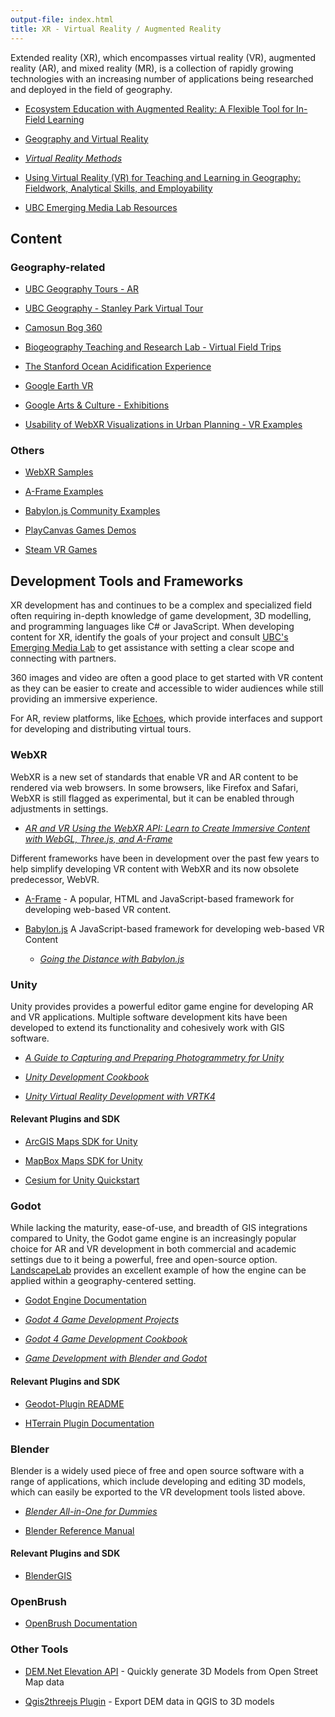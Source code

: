 ```yaml
---
output-file: index.html
title: XR - Virtual Reality / Augmented Reality
---
```


Extended reality (XR), which encompasses virtual reality (VR), augmented reality
(AR), and mixed reality (MR), is a collection of rapidly growing technologies
with an increasing number of applications being researched and deployed in the
field of geography.

- [Ecosystem Education with Augmented Reality: A Flexible Tool for In-Field Learning](https://doi.org/10.1080/00330124.2022.2134151)

- [Geography and Virtual Reality](https://doi.org/10.1111/gec3.12590)

- _[Virtual Reality Methods](https://go.exlibris.link/xsjXLkBR)_

- [Using Virtual Reality (VR) for Teaching and Learning in Geography: Fieldwork, Analytical Skills, and Employability](https://doi.org/10.1080/03098265.2021.1901867)

- [UBC Emerging Media Lab Resources](https://eml.ubc.ca/resources/)

## Content

### Geography-related

- [UBC Geography Tours - AR](https://explore.echoes.xyz/profiles/hw7VpyzPikTPGXOJ)

- [UBC Geography - Stanley Park Virtual Tour](https://eml.ubc.ca/projects/geography-vr/)

- [Camosun Bog 360](https://mikejerowsky.com/camosun-bog-360/)

- [Biogeography Teaching and Research Lab - Virtual Field Trips](https://blogs.ubc.ca/alpineplants/virtual-field-trips/)

- [The Stanford Ocean Acidification Experience](https://store.steampowered.com/app/409020/The_Stanford_Ocean_Acidification_Experience/)

- [Google Earth VR](https://store.steampowered.com/app/348250/Google_Earth_VR/)

- [Google Arts & Culture - Exhibitions](https://artsandculture.google.com/project/expeditions#about)

- [Usability of WebXR Visualizations in Urban Planning - VR Examples](https://moonshroom.github.io/Spatial_WebXR/VR_index.html)

### Others

- [WebXR Samples](https://immersive-web.github.io/webxr-samples/)

- [A-Frame Examples](https://aframe.io/aframe/examples/)

- [Babylon.js Community Examples](https://www.babylonjs.com/community/)

- [PlayCanvas Games Demos](https://playcanvas.com/explore)

- [Steam VR Games](https://store.steampowered.com/vr/)

## Development Tools and Frameworks

XR development has and continues to be a complex and specialized field often
requiring in-depth knowledge of game development, 3D modelling, and programming
languages like C# or JavaScript. When developing content for XR, identify the
goals of your project and consult
[UBC's Emerging Media Lab](https://eml.ubc.ca/) to get assistance with setting a
clear scope and connecting with partners.

360 images and video are often a good place to get started with VR content as
they can be easier to create and accessible to wider audiences while still
providing an immersive experience.

For AR, review platforms, like [Echoes](https://echoes.xyz/), which provide
interfaces and support for developing and distributing virtual tours.

### WebXR

WebXR is a new set of standards that enable VR and AR content to be rendered via
web browsers. In some browsers, like Firefox and Safari, WebXR is still flagged
as experimental, but it can be enabled through adjustments in settings.

- _[AR and VR Using the WebXR API: Learn to Create Immersive Content with WebGL, Three.js, and A-Frame](https://go.exlibris.link/xkKTvLbB)_

Different frameworks have been in development over the past few years to help
simplify developing VR content with WebXR and its now obsolete predecessor,
WebVR.

- [A-Frame](https://aframe.io/) - A popular, HTML and JavaScript-based framework
  for developing web-based VR content.

- [Babylon.js](https://www.babylonjs.com/) A JavaScript-based framework for
  developing web-based VR Content

  - _[Going the Distance with Babylon.js](https://go.exlibris.link/FPW2334K)_

### Unity

Unity provides provides a powerful editor game engine for developing AR and VR
applications. Multiple software development kits have been developed to extend
its functionality and cohesively work with GIS software.

- _[A Guide to Capturing and Preparing Photogrammetry for Unity](https://docs.google.com/document/d/1-hlQora-awgVfJmYvbsqz1VY7opF9tYTTObRFYIeStA/preview)_

- _[Unity Development Cookbook](https://go.exlibris.link/Z0s14jy0)_

- _[Unity Virtual Reality Development with VRTK4](https://go.exlibris.link/RZ4dSxDl)_

#### Relevant Plugins and SDK

- [ArcGIS Maps SDK for Unity](https://developers.arcgis.com/unity/)

- [MapBox Maps SDK for Unity](https://docs.mapbox.com/unity/maps/guides/)

- [Cesium for Unity Quickstart](https://cesium.com/learn/unity/unity-quickstart/)

### Godot

While lacking the maturity, ease-of-use, and breadth of GIS integrations
compared to Unity, the Godot game engine is an increasingly popular choice for
AR and VR development in both commercial and academic settings due to it being a
powerful, free and open-source option.
[LandscapeLab](https://landscapelab.boku.ac.at) provides an excellent example of
how the engine can be applied within a geography-centered setting.

- [Godot Engine Documentation](https://docs.godotengine.org/en/stable/)

- _[Godot 4 Game Development Projects](https://go.exlibris.link/rQkxd2Bl)_

- _[Godot 4 Game Development Cookbook](https://go.exlibris.link/Zh53LNQs)_

- _[Game Development with Blender and Godot](https://go.exlibris.link/mpqzSL4G)_

#### Relevant Plugins and SDK

- [Geodot-Plugin README](https://github.com/boku-ilen/geodot-plugin)

- [HTerrain Plugin Documentation](https://hterrain-plugin.readthedocs.io/en/latest/)

### Blender

Blender is a widely used piece of free and open source software with a range of
applications, which include developing and editing 3D models, which can easily
be exported to the VR development tools listed above.

- _[Blender All-in-One for Dummies](https://learning.oreilly.com/library/view/blender-all-in-one-for/9781394204045/)_

- [Blender Reference Manual](https://docs.blender.org/manual/en/latest/)

#### Relevant Plugins and SDK

- [BlenderGIS](https://github.com/domlysz/BlenderGIS)

### OpenBrush

- [OpenBrush Documentation](https://docs.openbrush.app/)

### Other Tools

- [DEM.Net Elevation API](https://elevationapi.com/) - Quickly generate 3D
  Models from Open Street Map data

- [Qgis2threejs Plugin](https://qgis2threejs.readthedocs.io/en/docs/Exporter.html) -
  Export DEM data in QGIS to 3D models
